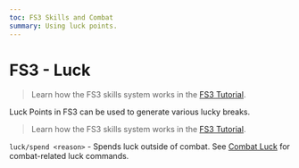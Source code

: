 ```yaml
---
toc: FS3 Skills and Combat
summary: Using luck points.
---
```

# FS3 - Luck
> Learn how the FS3 skills system works in the [FS3 Tutorial](/help/fs3).

Luck Points in FS3 can be used to generate various lucky breaks.  

> Learn how the FS3 skills system works in the [FS3 Tutorial](/help/fs3).

`luck/spend <reason>` - Spends luck outside of combat. See [Combat Luck](/help/combat) for combat-related luck commands.
